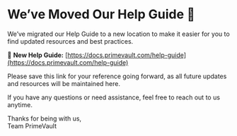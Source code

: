 # We’ve Moved Our Help Guide 🚀

We’ve migrated our Help Guide to a new location to make it easier for you to find updated resources and best practices.

📍 **New Help Guide:** [https://docs.primevault.com/help-guide](https://docs.primevault.com/help-guide)

Please save this link for your reference going forward, as all future updates and resources will be maintained here.

If you have any questions or need assistance, feel free to reach out to us anytime.

Thanks for being with us,\
Team PrimeVault
